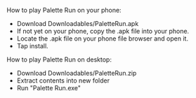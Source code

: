 How to play Palette Run on your phone:

- Download Downloadables/PaletteRun.apk
- If not yet on your phone, copy the .apk file into your phone.
- Locate the .apk file on your phone file browser and open it.
- Tap install.

How to play Palette Run on desktop:

- Download Downloadables/PaletteRun.zip
- Extract contents into new folder
- Run "Palette Run.exe"
